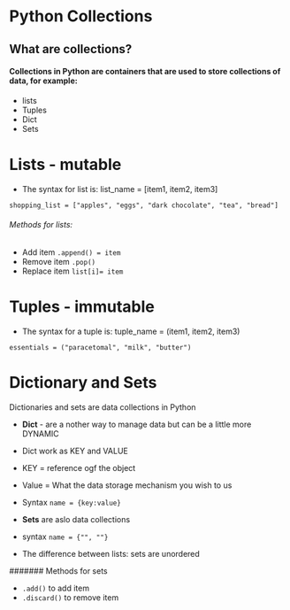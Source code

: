 # Python Collections 

## What are collections?

#### Collections in Python are containers that are used to store collections of data, for example:
- lists
- Tuples
- Dict
- Sets

# Lists - mutable

- The syntax for list is: list_name = [item1, item2, item3]

`shopping_list = ["apples", "eggs", "dark chocolate", "tea", "bread"]`

###### Methods for lists:

- Add item `.append() = item`
- Remove item `.pop()`
- Replace item `list[i]= item`


# Tuples - immutable

- The syntax for a tuple is: tuple_name = (item1, item2, item3)

`essentials = ("paracetomal", "milk", "butter")`

# Dictionary and Sets
Dictionaries and sets are data collections in Python

- **Dict** - are a nother way to manage data  but can be a little more DYNAMIC 
- Dict work as KEY and VALUE
- KEY = reference ogf the object 
- Value =  What the data storage mechanism you wish to us 
- Syntax `name = {key:value}`


- **Sets** are aslo data collections
- syntax `name = {"", ""}`
- The difference between lists: sets are unordered

####### Methods for sets

- `.add()` to add item 
- `.discard()` to remove item 
